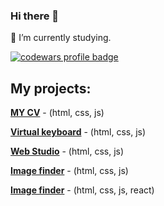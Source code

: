 ### Hi there 👋

🔭 I’m currently studying.

<a href="https://www.codewars.com/users/KotenkoNata">
  <img src="https://www.codewars.com/users/KotenkoNata/badges/large" alt="codewars profile badge">
</a>



## My projects:

[**MY CV**](https://kotenkonata.github.io/rsschool-cv/) - (html, css, js)

[**Virtual keyboard**](https://kotenkonata.github.io/virtual-keyboard/) - (html, css, js)

[**Web Studio**](https://kotenkonata.github.io/goit-homework/) - (html, css, js)

[**Image finder**](https://kotenkonata.github.io/goit-js-hw-13-image-finder/) - (html, css, js)

[**Image finder**](https://kotenkonata.github.io/goit-react-hw-03-image-finder/) - (html, css, js, react)






